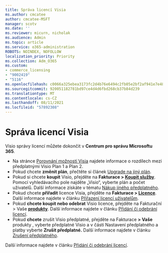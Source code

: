 ```yaml
---
title: Správa licencí Visia
ms.author: cmcatee
author: cmcatee-MSFT
manager: scotv
ms.date: ''
ms.reviewer: micurn, nicholak
ms.audience: Admin
ms.topic: article
ms.service: o365-administration
ROBOTS: NOINDEX, NOFOLLOW
localization_priority: Priority
ms.collection: Adm_O365
ms.custom:
- commerce_licensing
- "9002419"
- "5116"
ms.openlocfilehash: c0066a325ebea3173fc2d4b76e6494c2fb05e2bf2af941e7e48ee78461063021
ms.sourcegitcommit: 920051182781bd97ce4d4d6fbd268cb37b84d239
ms.translationtype: MT
ms.contentlocale: cs-CZ
ms.lasthandoff: 08/11/2021
ms.locfileid: "57892308"
---
```

# <a name="visio-license-management"></a>Správa licencí Visia

Visio správy licencí můžete dokončit v **Centrum pro správu Microsoftu 365**.

- Na stránce [Porovnání možností Visia](https://www.microsoft.com/microsoft-365/visio/microsoft-visio-plans-and-pricing-compare-visio-options?rtc=1) najdete informace o rozdílech mezi předplatnými Visio Plan 1 a Plan 2.
- Pokud chcete **změnit plán**, přečtěte si článek [Upgrade na jiný plán](https://docs.microsoft.com/microsoft-365/commerce/subscriptions/upgrade-to-different-plan).
- Pokud si chcete **koupit** Visio, přejděte na **Fakturace > [Koupit služby](https://go.microsoft.com/fwlink/p/?linkid=868433)**. Pomocí vyhledávacího pole najděte „Visio“, vyberte plán a počet uživatelů. Další informace získáte v tématu [Nákup jiného předplatného](https://docs.microsoft.com/microsoft-365/commerce/try-or-buy-microsoft-365#buy-a-different-subscription).
- Pokud chcete **přiřadit** licence Visia, přejděte na **Fakturace > [Licence](https://go.microsoft.com/fwlink/p/?linkid=842264)**. Další informace najdete v článku [Přiřazení licencí uživatelům](https://docs.microsoft.com/microsoft-365/admin/manage/assign-licenses-to-users).
- Pokud **chcete koupit nebo odebrat** Visio licence, přejděte na Fakturační > Vaše **[produkty](https://go.microsoft.com/fwlink/p/?linkid=842054)**. Další informace najdete v článku [Přidání či odebrání licencí](https://docs.microsoft.com/microsoft-365/commerce/licenses/buy-licenses#buy-or-remove-licenses-for-your-business-subscription).
- Pokud **chcete** zrušit Visio předplatné, přejděte na Fakturace  **> Vaše [](https://go.microsoft.com/fwlink/p/?linkid=842054)** produkty , vyberte předplatné Visio a v části Nastavení předplatného a platby vyberte **Zrušit předplatné.** Další informace najdete v článku [Zrušení předplatného](https://docs.microsoft.com/microsoft-365/commerce/subscriptions/cancel-your-subscription).

Další informace najdete v článku [Přidání či odebrání licencí](https://docs.microsoft.com/microsoft-365/commerce/licenses/buy-licenses).